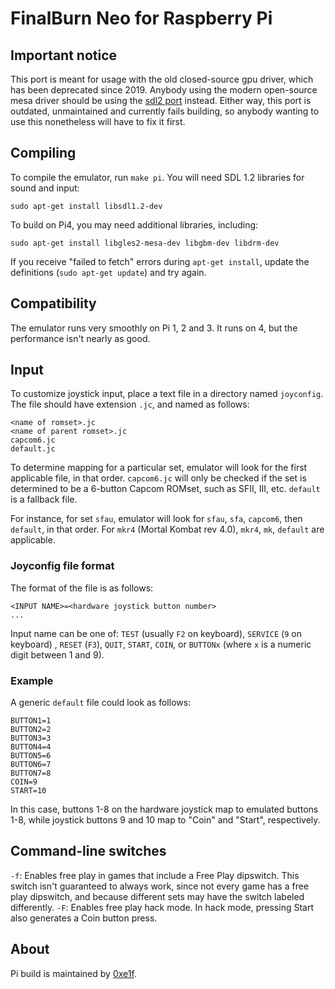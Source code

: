 # FinalBurn Neo for Raspberry Pi

## Important notice
This port is meant for usage with the old closed-source gpu driver, which has been deprecated since 2019. Anybody using the modern open-source mesa driver should be using the [sdl2 port](README-SDL.md) instead.
Either way, this port is outdated, unmaintained and currently fails building, so anybody wanting to use this nonetheless will have to fix it first.

## Compiling
To compile the emulator, run `make pi`. You will need SDL 1.2 libraries for
sound and input:

```
sudo apt-get install libsdl1.2-dev
```

To build on Pi4, you may need additional libraries, including:

```
sudo apt-get install libgles2-mesa-dev libgbm-dev libdrm-dev
```

If you receive "failed to fetch" errors during `apt-get install`, update
the definitions (`sudo apt-get update`) and try again.

## Compatibility
The emulator runs very smoothly on Pi 1, 2 and 3. It runs on 4, but the
performance isn't nearly as good.

## Input
To customize joystick input, place a text file in a directory named `joyconfig`.
The file should have extension `.jc`, and named as follows:

```
<name of romset>.jc
<name of parent romset>.jc
capcom6.jc
default.jc
```

To determine mapping for a particular set, emulator will look for the first
applicable file, in that order. `capcom6.jc` will only be checked if the set
is determined to be a 6-button Capcom ROMset, such as SFII, III, etc. 
`default` is a fallback file.

For instance, for set `sfau`, emulator will look for `sfau`, `sfa`, `capcom6`,
then `default`, in that order. For `mkr4` (Mortal Kombat rev 4.0), `mkr4`,
`mk`, `default` are applicable.

### Joyconfig file format
The format of the file is as follows:

```
<INPUT NAME>=<hardware joystick button number>
...
```

Input name can be one of: `TEST` (usually `F2` on keyboard), `SERVICE` (`9` on
keyboard) , `RESET` (`F3`), `QUIT`, `START`, `COIN`, or `BUTTONx` (where `x` is
a numeric digit between 1 and 9).

### Example
A generic `default` file could look as follows:

```
BUTTON1=1
BUTTON2=2
BUTTON3=3
BUTTON4=4
BUTTON5=6
BUTTON6=7
BUTTON7=8
COIN=9
START=10
```

In this case, buttons 1-8 on the hardware joystick map to emulated buttons 1-8,
while joystick buttons 9 and 10 map to "Coin" and "Start", respectively.

## Command-line switches
`-f`: Enables free play in games that include a Free Play dipswitch. This
switch isn't guaranteed to always work, since not every game has a free play
dipswitch, and because different sets may have the switch labeled differently.
`-F`: Enables free play hack mode. In hack mode, pressing Start also generates
a Coin button press.

## About
Pi build is maintained by [0xe1f](https://github.com/0xe1f).

